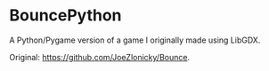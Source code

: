 # BouncePython
A Python/Pygame version of a game I originally made using LibGDX.

Original: https://github.com/JoeZlonicky/Bounce.
